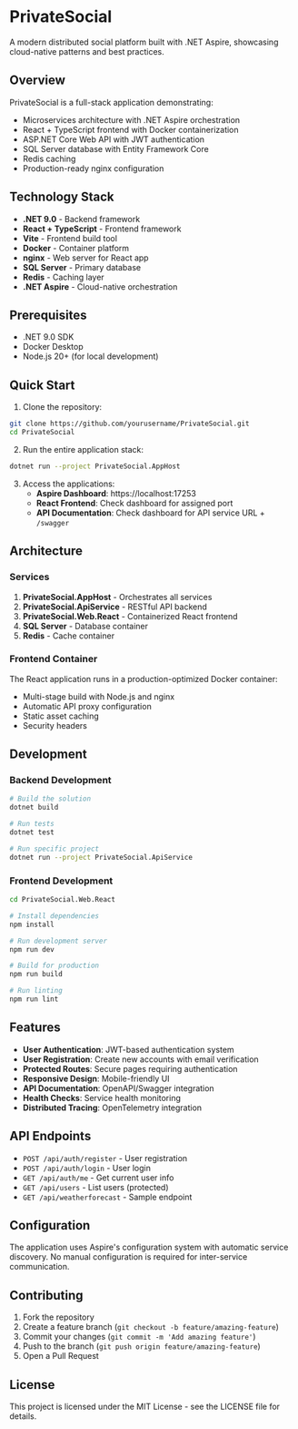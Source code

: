 # PrivateSocial

A modern distributed social platform built with .NET Aspire, showcasing cloud-native patterns and best practices.

## Overview

PrivateSocial is a full-stack application demonstrating:
- Microservices architecture with .NET Aspire orchestration
- React + TypeScript frontend with Docker containerization
- ASP.NET Core Web API with JWT authentication
- SQL Server database with Entity Framework Core
- Redis caching
- Production-ready nginx configuration

## Technology Stack

- **.NET 9.0** - Backend framework
- **React + TypeScript** - Frontend framework
- **Vite** - Frontend build tool
- **Docker** - Container platform
- **nginx** - Web server for React app
- **SQL Server** - Primary database
- **Redis** - Caching layer
- **.NET Aspire** - Cloud-native orchestration

## Prerequisites

- .NET 9.0 SDK
- Docker Desktop
- Node.js 20+ (for local development)

## Quick Start

1. Clone the repository:
```bash
git clone https://github.com/yourusername/PrivateSocial.git
cd PrivateSocial
```

2. Run the entire application stack:
```bash
dotnet run --project PrivateSocial.AppHost
```

3. Access the applications:
   - **Aspire Dashboard**: https://localhost:17253
   - **React Frontend**: Check dashboard for assigned port
   - **API Documentation**: Check dashboard for API service URL + `/swagger`

## Architecture

### Services

1. **PrivateSocial.AppHost** - Orchestrates all services
2. **PrivateSocial.ApiService** - RESTful API backend
3. **PrivateSocial.Web.React** - Containerized React frontend
4. **SQL Server** - Database container
5. **Redis** - Cache container

### Frontend Container

The React application runs in a production-optimized Docker container:
- Multi-stage build with Node.js and nginx
- Automatic API proxy configuration
- Static asset caching
- Security headers

## Development

### Backend Development

```bash
# Build the solution
dotnet build

# Run tests
dotnet test

# Run specific project
dotnet run --project PrivateSocial.ApiService
```

### Frontend Development

```bash
cd PrivateSocial.Web.React

# Install dependencies
npm install

# Run development server
npm run dev

# Build for production
npm run build

# Run linting
npm run lint
```

## Features

- **User Authentication**: JWT-based authentication system
- **User Registration**: Create new accounts with email verification
- **Protected Routes**: Secure pages requiring authentication
- **Responsive Design**: Mobile-friendly UI
- **API Documentation**: OpenAPI/Swagger integration
- **Health Checks**: Service health monitoring
- **Distributed Tracing**: OpenTelemetry integration

## API Endpoints

- `POST /api/auth/register` - User registration
- `POST /api/auth/login` - User login
- `GET /api/auth/me` - Get current user info
- `GET /api/users` - List users (protected)
- `GET /api/weatherforecast` - Sample endpoint

## Configuration

The application uses Aspire's configuration system with automatic service discovery. No manual configuration is required for inter-service communication.

## Contributing

1. Fork the repository
2. Create a feature branch (`git checkout -b feature/amazing-feature`)
3. Commit your changes (`git commit -m 'Add amazing feature'`)
4. Push to the branch (`git push origin feature/amazing-feature`)
5. Open a Pull Request

## License

This project is licensed under the MIT License - see the LICENSE file for details.